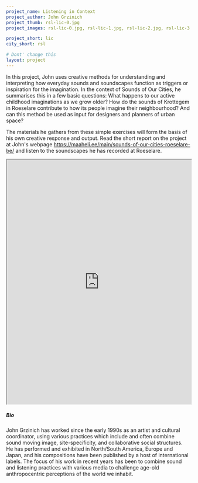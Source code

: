 ```yaml
---
project_name: Listening in Context
project_author: John Grzinich
project_thumb: rsl-lic-0.jpg
project_images: rsl-lic-0.jpg, rsl-lic-1.jpg, rsl-lic-2.jpg, rsl-lic-3.jpg

project_short: lic
city_short: rsl

# Dont' change this
layout: project
---
```


In this project, John uses creative methods for understanding and interpreting how everyday sounds and soundscapes function as triggers or inspiration for the imagination. In the context of Sounds of Our Cities, he summa­rises this in a few basic questions: What happens to our active childhood imaginations as we grow older? How do the sounds of Krottegem in Roe­selare contribute to how its people imagine their neighbourhood? And can this method be used as input for designers and planners of urban space?

The materials he gathers from these simple exer­cises will form the basis of his own creative res­ponse and output. Read the short report on the project at John's webpage <https://maaheli.ee/main/sounds-of-our-cities-roeselare-be/> and listen to the soundscapes he has recorded at Roe­selare.

<iframe width="100%" height="666" src="https://aporee.org/maps/work/projects.php?project=soocroeselare"></iframe>


##### Bio
John Grzinich has worked since the early 1990s as an artist and cultural coordinator, using various practices which include and often combine sound moving image, site-specificity, and collaborative social structures. He has performed and exhibited in North/South America, Europe and Japan, and his compositions have been published by a host of international labels. The focus of his work in recent years has been to combine sound and listening practices with various media to challenge age-old anthropocentric perceptions of the world we inhabit. 

